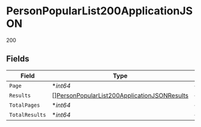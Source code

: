 # PersonPopularList200ApplicationJSON

200


## Fields

| Field                                                                                                                 | Type                                                                                                                  | Required                                                                                                              | Description                                                                                                           | Example                                                                                                               |
| --------------------------------------------------------------------------------------------------------------------- | --------------------------------------------------------------------------------------------------------------------- | --------------------------------------------------------------------------------------------------------------------- | --------------------------------------------------------------------------------------------------------------------- | --------------------------------------------------------------------------------------------------------------------- |
| `Page`                                                                                                                | **int64*                                                                                                              | :heavy_minus_sign:                                                                                                    | N/A                                                                                                                   | 1                                                                                                                     |
| `Results`                                                                                                             | [][PersonPopularList200ApplicationJSONResults](../../models/operations/personpopularlist200applicationjsonresults.md) | :heavy_minus_sign:                                                                                                    | N/A                                                                                                                   |                                                                                                                       |
| `TotalPages`                                                                                                          | **int64*                                                                                                              | :heavy_minus_sign:                                                                                                    | N/A                                                                                                                   | 500                                                                                                                   |
| `TotalResults`                                                                                                        | **int64*                                                                                                              | :heavy_minus_sign:                                                                                                    | N/A                                                                                                                   | 10000                                                                                                                 |